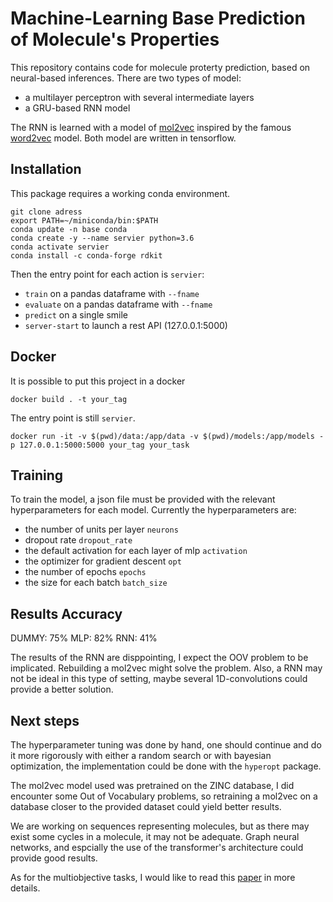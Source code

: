 # Machine-Learning Base Prediction of Molecule's Properties

This repository contains code for molecule proterty prediction,
based on neural-based inferences. There are two types of model:
* a multilayer perceptron with several intermediate layers
* a GRU-based RNN model

The RNN is learned with a model of [mol2vec](https://mol2vec.readthedocs.io/en/latest/)
 inspired by the famous [word2vec](https://fr.wikipedia.org/wiki/Word2vec) model.
Both model are written in tensorflow.

## Installation

This package requires a working conda environment.
```
git clone adress
export PATH=~/miniconda/bin:$PATH
conda update -n base conda
conda create -y --name servier python=3.6
conda activate servier
conda install -c conda-forge rdkit
```

Then the entry point for each action is `servier`:
* `train` on a pandas dataframe with `--fname`
* `evaluate` on a pandas dataframe with `--fname`
* `predict` on a single smile
* `server-start` to launch a rest API (127.0.0.1:5000)

## Docker

It is possible to put this project in a docker
```
docker build . -t your_tag
```
The entry point is still `servier`.
```
docker run -it -v $(pwd)/data:/app/data -v $(pwd)/models:/app/models -p 127.0.0.1:5000:5000 your_tag your_task
```

## Training

To train the model, a json file must be provided with the relevant hyperparameters
for each model. Currently the hyperparameters are:
* the number of units per layer `neurons`
* dropout rate `dropout_rate`
* the default activation for each layer of mlp `activation`
* the optimizer for gradient descent `opt`
* the number of epochs `epochs`
* the size for each batch `batch_size`

## Results Accuracy

DUMMY: 75%
MLP: 82%
RNN: 41%

The results of the RNN are disppointing, I expect the OOV problem to be 
implicated. Rebuilding a mol2vec might solve the problem. Also, a RNN
may not be ideal in this type of setting, maybe several 1D-convolutions
could provide a better solution.

## Next steps

The hyperparameter tuning was done by hand, one should continue and do it more
rigorously with either a random search or with bayesian optimization,
the implementation could be done with the `hyperopt` package.

The mol2vec model used was pretrained on the ZINC database, I did
encounter some Out of Vocabulary problems, so retraining a mol2vec on
a database closer to the provided dataset could yield better results.

We are working on sequences representing molecules, but as there may exist some
cycles in a molecule, it may not be adequate. Graph neural networks, and 
espcially the use of the transformer's architecture could provide
good results.

As for the multiobjective tasks, I would like to read this
[paper](https://www.sciencedirect.com/science/article/pii/S2405471220300818) in more details.
